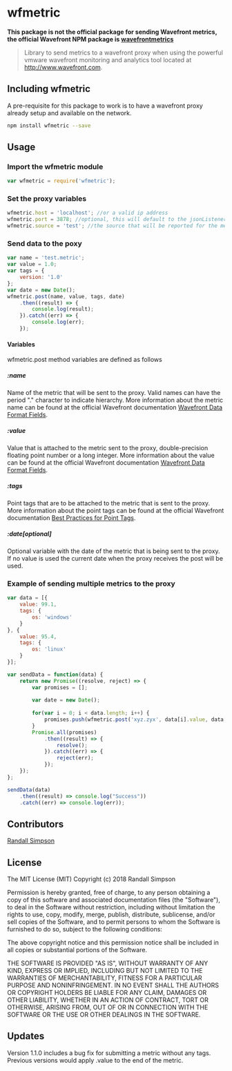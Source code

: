 # wfmetric

**This package is not the official package for sending Wavefront metrics, the official Wavefront NPM package is [wavefrontmetrics](https://www.npmjs.com/package/wavefrontmetrics)**
> Library to send metrics to a wavefront proxy when using the powerful vmware wavefront monitoring and analytics tool located at <http://www.wavefront.com>.

## Including wfmetric

A pre-requisite for this package to work is to have a wavefront proxy already setup and available on the network.

```sh
npm install wfmetric --save
```

## Usage

### Import the wfmetric module

```js
var wfmetric = require('wfmetric');
```

### Set the proxy variables

```js
wfmetric.host = 'localhost'; //or a valid ip address
wfmetric.port = 3878; //optional, this will default to the jsonListenerPorts port of 3878
wfmetric.source = 'test'; //the source that will be reported for the metric.
```

### Send data to the poxy

```js
var name = 'test.metric';
var value = 1.0;
var tags = {
    version: '1.0'
};
var date = new Date();
wfmetric.post(name, value, tags, date)
    .then((result) => {
        console.log(result);
    }).catch((err) => {
        console.log(err);
    }); 
```

#### Variables

wfmetric.post method variables are defined as follows

##### :name

Name of the metric that will be sent to the proxy.  Valid names can have the period "." character to indicate hierarchy.  More information about the metric name can be found at the official Wavefront documentation [Wavefront Data Format Fields](https://docs.wavefront.com/wavefront_data_format.html#wavefront-data-format-fields).

##### :value

Value that is attached to the metric sent to the proxy, double-precision floating point number or a long integer.  More information about the value can be found at the official Wavefront documentation [Wavefront Data Format Fields](https://docs.wavefront.com/wavefront_data_format.html#wavefront-data-format-fields).

##### :tags

Point tags that are to be attached to the metric that is sent to the proxy.  More information about the point tags can be found at the official Wavefront documentation [Best Practices for Point Tags](https://docs.wavefront.com/wavefront_data_format.html#best-practices-for-point-tags).

##### :date[optional]

Optional variable with the date of the metric that is being sent to the proxy.  If no value is used the current date when the proxy receives the post will be used.

### Example of sending multiple metrics to the proxy

```js
var data = [{
    value: 99.1,
    tags: {
        os: 'windows'
    }
}, {
    value: 95.4,
    tags: {
        os: 'linux'
    }
}];

var sendData = function(data) {
    return new Promise((resolve, reject) => {
        var promises = [];
        
        var date = new Date();
        
        for(var i = 0; i < data.length; i++) {
            promises.push(wfmetric.post('xyz.zyx', data[i].value, data[i].tags, date));
        }
        Promise.all(promises)
            .then((result) => {
                resolve();
            }).catch((err) => {
                reject(err);
            });
    });
};

sendData(data)
    .then((result) => console.log("Success"))
    .catch((err) => console.log(err));
```

## Contributors

[Randall Simpson](https://www.linkedin.com/in/randall-simpson-356a9111b/)

## License

The MIT License (MIT) Copyright (c) 2018 Randall Simpson

Permission is hereby granted, free of charge, to any person obtaining a copy of this software and associated documentation files (the "Software"), to deal in the Software without restriction, including without limitation the rights to use, copy, modify, merge, publish, distribute, sublicense, and/or sell copies of the Software, and to permit persons to whom the Software is furnished to do so, subject to the following conditions:

The above copyright notice and this permission notice shall be included in all copies or substantial portions of the Software.

THE SOFTWARE IS PROVIDED "AS IS", WITHOUT WARRANTY OF ANY KIND, EXPRESS OR IMPLIED, INCLUDING BUT NOT LIMITED TO THE WARRANTIES OF MERCHANTABILITY, FITNESS FOR A PARTICULAR PURPOSE AND NONINFRINGEMENT. IN NO EVENT SHALL THE AUTHORS OR COPYRIGHT HOLDERS BE LIABLE FOR ANY CLAIM, DAMAGES OR OTHER LIABILITY, WHETHER IN AN ACTION OF CONTRACT, TORT OR OTHERWISE, ARISING FROM, OUT OF OR IN CONNECTION WITH THE SOFTWARE OR THE USE OR OTHER DEALINGS IN THE SOFTWARE.

## Updates

Version 1.1.0 includes a bug fix for submitting a metric without any tags.  Previous versions would apply .value to the end of the metric.